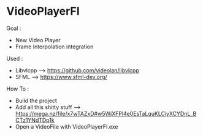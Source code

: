 # VideoPlayerFI

Goal :
  - New Video Player
  - Frame Interpolation integration


Used :
 - Libvlcpp --> https://github.com/videolan/libvlcpp
 - SFML     --> https://www.sfml-dev.org/
  
How To :

 - Build the project
 - Add all this shitty stuff --> https://mega.nz/file/x7wTAZxD#w5WjXFPl4e0EsTaLquKLCiyXCYDnL_BCTz1YNdTDp1k
 - Open a VideoFile with VideoPlayerFI.exe

